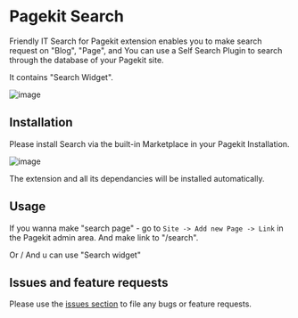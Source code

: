 # Pagekit Search

Friendly IT Search for Pagekit extension enables you to make search request on "Blog", "Page",
and You can use a Self Search Plugin to search through the database of your Pagekit site. 

It contains "Search Widget".

![image](http://search.friendly-it.ru/storage/searchscreenshot.jpg)

## Installation

Please install Search via the built-in Marketplace in your Pagekit Installation.

![image](http://search.friendly-it.ru/storage/marketplace1.jpg)

The extension and all its dependancies will be installed automatically.

## Usage
If you wanna make "search page" - go to `Site -> Add new Page -> Link` in the Pagekit admin area.
And make link to "/search".

Or / And u can use "Search widget" 

## Issues and feature requests

Please use the [issues section](https://github.com/neicv/pagekit-search/issues) to file any bugs or feature requests.
